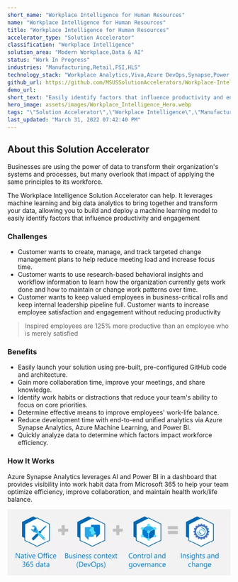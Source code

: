```yaml
---
short_name: "Workplace Intelligence for Human Resources"
name: "Workplace Intelligence for Human Resources"
title: "Workplace Intelligence for Human Resources"
accelerator_type: "Solution Accelerator"
classification: "Workplace Intelligence"
solution_area: "Modern Workplace,Data & AI"
status: "Work In Progress"
industries: "Manufacturing,Retail,FSI,HLS"
technology_stack: "Workplace Analytics,Viva,Azure DevOps,Synapse,Power BI"
github_url: https://github.com/MSUSSolutionAccelerators/Workplace-Intelligence-Solution-Accelerator
demo_url: 
short_text: "Easily identify factors that influence productivity and engagement"
hero_image: assets/images/Workplace_Intelligence_Hero.webp
tags: "\"Solution Accelerator\",\"Workplace Intelligence\",\"Manufacturing\",\"Retail\",\"FSI\",\"HLS\",\"Workplace Analytics\",\"Viva\",\"Azure DevOps\",\"Synapse\",\"Power BI\""
last_updated: "March 31, 2022 07:42:40 PM"
---
```

## About this Solution Accelerator

Businesses are using the power of data to transform their organization's systems and processes, but many overlook that impact of applying the same principles to its workforce.

The Workplace Intelligence Solution Accelerator can help. It leverages machine learning and big data analytics to bring together and transform your data, allowing you to build and deploy a machine learning model to easily identify factors that influence productivity and engagement

### Challenges

* Customer wants to create, manage, and track targeted change management plans to help reduce meeting load and increase focus time.
* Customer wants to use research-based behavioral insights and workflow information to learn how the organization currently gets work done and how to maintain or change work patterns over time.
* Customer wants to keep valued employees in business-critical rolls and keep internal leadership pipeline full. Customer wants to increase employee satisfaction and engagement without reducing productivity

> Inspired employees are 125% more productive than an employee who is merely satisfied

### Benefits

* Easily launch your solution using pre-built, pre-configured GitHub code and architecture.
* Gain more collaboration time, improve your meetings, and share knowledge.
* Identify work habits or distractions that reduce your team's ability to focus on core priorities.
* Determine effective means to improve employees' work-life balance.
* Reduce development time with end-to-end unified analytics via Azure Synapse Analytics, Azure Machine Learning, and Power BI.
* Quickly analyze data to determine which factors impact workforce efficiency.

### How It Works

Azure Synapse Analytics leverages AI and Power BI in a dashboard that provides visibility into work habit data from Microsoft 365 to help your team optimize efficiency, improve collaboration, and maintain health work/life balance.

![Workplace Intelligence Flow](../assets/images/Workplace_Intelligence_Flow.webp)
